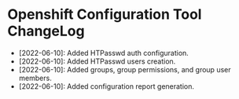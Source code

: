 # Openshift Configuration Tool ChangeLog

* [2022-06-10]: Added HTPasswd auth configuration.
* [2022-06-10]: Added HTPasswd users creation.
* [2022-06-10]: Added groups, group permissions, and group user members.
* [2022-06-10]: Added configuration report generation.
